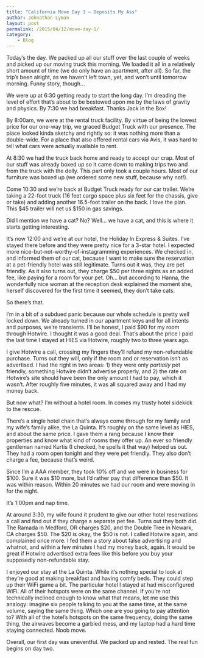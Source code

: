 ```yaml
---
title: "California Move Day 1 – Deposits My Ass"
author: Johnathan Lyman
layout: post
permalink: /2015/04/12/move-day-1/
category:
    - Blog
---
```


Today’s the day. We packed up all our stuff over the last couple of weeks and picked up our moving truck this morning. We loaded it all in a relatively short amount of time (we do only have an apartment, after all). So far, the trip’s been alright, as we haven’t left town, yet, and won’t until tomorrow morning. Funny story, though…

We were up at 6:30 getting ready to start the long day. I’m dreading the level of effort that’s about to be bestowed upon me by the laws of gravity and physics. By 7:30 we had breakfast. Thanks Jack in the Box!

By 8:00am, we were at the rental truck facility. By virtue of being the lowest price for our one-way trip, we graced Budget Truck with our presence. The place looked kinda sketchy and rightly so: it was nothing more than a double-wide. For a place that also offered rental cars via Avis, it was hard to tell what cars were actually available to rent.

At 8:30 we had the truck back home and ready to accept our crap. Most of our stuff was already boxed up so it came down to making trips two and from the truck with the dolly. This part only took a couple hours. Most of our furniture was boxed up (we ordered some new stuff, because why not!).

Come 10:30 and we’re back at Budget Truck ready for our car trailer. We’re taking a 22-foot truck (16 feet cargo space plus six feet for the chassis, give or take) and adding another 16.5-foot trailer on the back. I love the plan. This $45 trailer will net us $150 in gas savings.

Did I mention we have a cat? No? Well… we have a cat, and this is where it starts getting interesting.

It’s now 12:00 and we’re at our hotel, the Holiday In Express & Suites. I’ve stayed there before and they were pretty nice for a 3-star hotel. I expected more nice-but-not-worthy-of-instagramming experiences. We checked in, and informed them of our cat, because I want to make sure the reservation at a pet-friendly hotel was still legitimate. Turns out it was, they are pet friendly. As it also turns out, they charge $50 per three nights as an added fee, like paying for a room for your pet. Oh… but according to Hanna, the wonderfully nice woman at the reception desk explained the moment she, herself discovered for the first time it seemed, they don’t take cats.

So there’s that.

I’m in a bit of a subdued panic because our whole schedule is pretty well locked down. We already turned in our apartment keys and for all intents and purposes, we’re transients. I’ll be honest, I paid $90 for my room through Hotwire. I thought it was a good deal. That’s about the price I paid the last time I stayed at HIES via Hotwire, roughly two to three years ago.

I give Hotwire a call, crossing my fingers they’ll refund my non-refundable purchase. Turns out they will, only if the room and or reservation isn’t as advertised. I had the right in two areas: 1) they were only _partially_ pet friendly, something Hotwire didn’t advertise properly, and 2) the rate on Hotwire’s site should have been the only amount I had to pay, which it wasn’t. After roughly five minutes, it was all squared away and I had my money back.

But now what? I’m without a hotel room. In comes my trusty hotel sidekick to the rescue.

There’s a single hotel chain that’s always come through for my family and my wife’s family alike, the La Quinta. It’s roughly on the same level as HIES, and about the same price. I gave them a rang because I know their properties and know what kind of rooms they offer up. An ever so friendly gentleman named Kurtis (I checked, he spells it that way) helped us out. They had a room open tonight and they were pet friendly. They also don’t charge a fee, because that’s weird.

Since I’m a AAA member, they took 10% off and we were in business for $100. Sure it was $10 more, but I’d rather pay that difference than $50. It was within reason. Within 20 minutes we had our room and were moving in for the night.

It’s 1:00pm and nap time.

At around 3:30, my wife found it prudent to give our other hotel reservations a call and find out if they charge a separate pet fee. Turns out they both did. The Ramada in Medford, OR charges $20, and the Double Tree in Newark, CA charges $50. The $20 is okay, the $50 is not. I called Hotwire again, and complained once more. I fed them a story about false advertising and whatnot, and within a few minutes I had my money back, again. It would be great if Hotwire advertised extra fees like this before you buy your supposedly non-refundable stay.

I enjoyed our stay at the La Quinta. While it’s nothing special to look at they’re good at making breakfast and having comfy beds. They could step up their WiFi game a bit. The particular hotel I stayed at had misconfigured WiFi. All of their hotspots were on the same channel. If you’re not technically inclined enough to know what that means, let me use this analogy: imagine six people talking to you at the same time, at the same volume, saying the same thing. Which one are you going to pay attention to? With all of the hotel’s hotspots on the same frequency, doing the same thing, the airwaves become a garbled mess, and my laptop had a hard time staying connected. Noob move.

Overall, our first day was uneventful. We packed up and rested. The real fun begins on day two.

